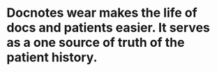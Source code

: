 # Docnotes wear makes the life of docs and patients easier. It serves as a one source of truth of the patient history.
